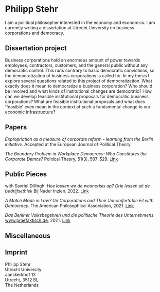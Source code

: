 # Philipp Stehr

I am a political philosopher interested in the economy and economics. I am currently writing a dissertation at Utrecht University on business corporations and democracy.

## Dissertation project

Business corporations hold an enormous amount of power towards employees, contractors, customers, and the general public without any democratic control. This runs contrary to basic democratic convictions, so the democratization of business corporations is called for. In my thesis I explore several questions related to this project of democratization. What exactly does it mean to democratize a business corporation? Who should be involved and what kinds of institutional changes are democratic? How can we develop feasible institutional proposals for democratic business corporations? What are feasible institutional proposals and what does 'feasible' even mean in the context of such a fundamental change to our economic infrastructure?

## Papers

*Expropriation as a measure of corporate reform - learning from the Berlin initiative.* Accepted at the European Journal of Political Theory.

*The Boundary Problem in Workplace Democracy: Who Constitutes the Corporate Demos?* Political Theory, 51(3), 507-529. [Link](https://journals.sagepub.com/doi/10.1177/00905917221131821)

## Public Pieces

with Savriel Dillingh: *Hoe lossen we de wooncrisis op? Drie lessen uit de bedrijfsethiek* Bij Nader Inzien, 2022. [Link](https://bijnaderinzien.com/2022/02/10/hoe-lossen-we-de-wooncrisis-op/)

*A Match Made in Law? On Corporations and Their Uncomfortable Fit with Democracy.* The American Philosophical Association, 2021. [Link](https://blog.apaonline.org/2021/10/04/a-match-made-in-law-on-corporations-and-their-uncomfortable-fit-with-democracy/)

*Das Berliner Volksbegehren und die politische Theorie des Unternehmens.* www.praefaktisch.de, 2021. [Link](https://www.praefaktisch.de/002e/das-berliner-volksbegehren-und-die-politische-theorie-des-unternehmens/)

## Miscellaneous

## Imprint

Philipp Stehr  
Utrecht University  
Janskerkhof 13  
Utrecht, 3512 BL  
The Netherlands  
